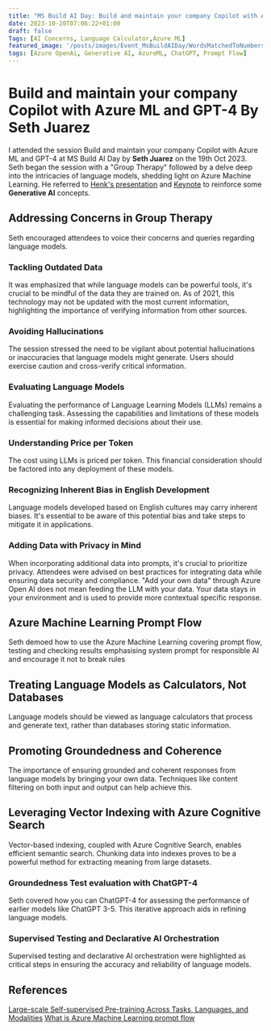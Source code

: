 ```yaml
---
title: "MS Build AI Day: Build and maintain your company Copilot with Azure ML and GPT-4 By Seth Juarez"
date: 2023-10-20T07:06:22+01:00
draft: false
Tags: [AI Concerns, Language Calculator,Azure ML]
featured_image: '/posts/images/Event_MsBuildAIDay/WordsMatchedToNumbers.jpg'
tags: [Azure OpenAi, Generative AI, AzureML, ChatGPT, Prompt Flow]
---
```


# Build and maintain your company Copilot with Azure ML and GPT-4 By Seth Juarez

I attended the session Build and maintain your company Copilot with Azure ML and GPT-4 at MS Build AI Day by **Seth Juarez** on the 19th Oct 2023.
Seth began the session with a "Group Therapy" followed by a delve deep into the intricacies of language models, shedding light on Azure Machine Learning. He referred to [Henk's presentation](https://reshmeeauckloo.com/posts/Event_GenerativeAIinAzureOpenAIservice) and [Keynote](https://reshmeeauckloo.com/posts/event_msbuildaidaykeynote) to reinforce some **Generative AI** concepts.

## Addressing Concerns in Group Therapy

Seth encouraged attendees to voice their concerns and queries regarding language models. 

### Tackling Outdated Data

It was emphasized that while language models can be powerful tools, it's crucial to be mindful of the data they are trained on. As of 2021, this technology may not be updated with the most current information, highlighting the importance of verifying information from other sources.

### Avoiding Hallucinations

The session stressed the need to be vigilant about potential hallucinations or inaccuracies that language models might generate. Users should exercise caution and cross-verify critical information.

### Evaluating Language Models

Evaluating the performance of Language Learning Models (LLMs) remains a challenging task. Assessing the capabilities and limitations of these models is essential for making informed decisions about their use.

### Understanding Price per Token

The cost using LLMs is priced per token. This financial consideration should be factored into any deployment of these models.

### Recognizing Inherent Bias in English Development

Language models developed based on English cultures may carry inherent biases. It's essential to be aware of this potential bias and take steps to mitigate it in applications.

### Adding Data with Privacy in Mind

When incorporating additional data into prompts, it's crucial to prioritize privacy. Attendees were advised on best practices for integrating data while ensuring data security and compliance. "Add your own data" through Azure Open AI does not mean feeding the LLM with your data. Your data stays in your environment and is used to provide more contextual specific response. 

## Azure Machine Learning Prompt Flow

Seth demoed how to use the Azure Machine Learning covering prompt flow, testing and checking results emphasising system prompt for responsible AI and encourage it not to break rules

## Treating Language Models as Calculators, Not Databases

Language models should be viewed as language calculators that process and generate text, rather than databases storing static information.

## Promoting Groundedness and Coherence

The importance of ensuring grounded and coherent responses from language models by bringing your own data. Techniques like content filtering on both input and output can help achieve this.

## Leveraging Vector Indexing with Azure Cognitive Search

Vector-based indexing, coupled with Azure Cognitive Search, enables efficient semantic search. Chunking data into indexes proves to be a powerful method for extracting meaning from large datasets.

### Groundedness Test evaluation with ChatGPT-4

Seth covered how you can ChatGPT-4 for assessing the performance of earlier models like ChatGPT 3-5. This iterative approach aids in refining language models. 

### Supervised Testing and Declarative AI Orchestration

Supervised testing and declarative AI orchestration were highlighted as critical steps in ensuring the accuracy and reliability of language models.

## References

[Large-scale Self-supervised Pre-training Across Tasks, Languages, and Modalities](https://aka.ms/prompt)
[What is Azure Machine Learning prompt flow](https://learn.microsoft.com/en-us/azure/machine-learning/prompt-flow/overview-what-is-prompt-flow)
